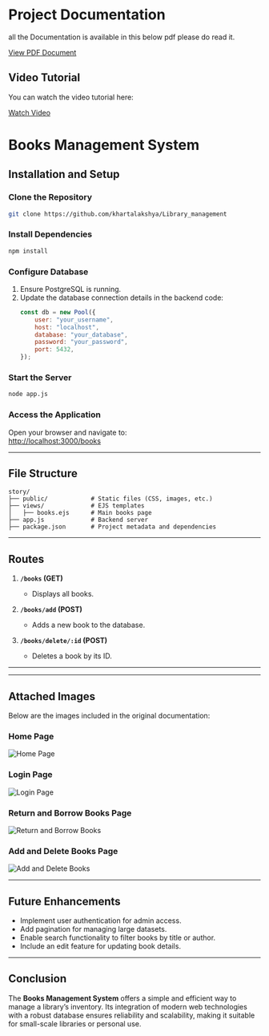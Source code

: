 # Project Documentation

all the Documentation is available in this  below pdf please do  read it.

[View PDF Document](README/Books%20Management%20System.pdf)

## Video Tutorial

You can watch the video tutorial here:

[Watch Video](README/BooksManagementVideo.mp4)


# Books Management System

## Installation and Setup

### Clone the Repository
```bash
git clone https://github.com/khartalakshya/Library_management
```

### Install Dependencies
```bash
npm install
```

### Configure Database

1. Ensure PostgreSQL is running.
2. Update the database connection details in the backend code:
    ```javascript
    const db = new Pool({
        user: "your_username",
        host: "localhost",
        database: "your_database",
        password: "your_password",
        port: 5432,
    });
    ```

### Start the Server
```bash
node app.js
```

### Access the Application

Open your browser and navigate to:  
[http://localhost:3000/books](http://localhost:3000/books)

---

## File Structure

```
story/
├── public/            # Static files (CSS, images, etc.)
├── views/             # EJS templates
│   ├── books.ejs      # Main books page
├── app.js             # Backend server
├── package.json       # Project metadata and dependencies
```

---

## Routes

1. **`/books` (GET)**  
   - Displays all books.

2. **`/books/add` (POST)**  
   - Adds a new book to the database.

3. **`/books/delete/:id` (POST)**  
   - Deletes a book by its ID.

---
---

## Attached Images

Below are the images included in the original documentation:

### Home Page
![Home Page](assets/images/home_page.png)

### Login Page
![Login Page](assets/images/login_page.png)

### Return and Borrow Books Page
![Return and Borrow Books](assets/images/return_borrow_page.png)

### Add and Delete Books Page
![Add and Delete Books](assets/images/add_delete_page.png)

---

## Future Enhancements

- Implement user authentication for admin access.
- Add pagination for managing large datasets.
- Enable search functionality to filter books by title or author.
- Include an edit feature for updating book details.

---

## Conclusion

The **Books Management System** offers a simple and efficient way to manage a library’s inventory. Its integration of modern web technologies with a robust database ensures reliability and scalability, making it suitable for small-scale libraries or personal use.




